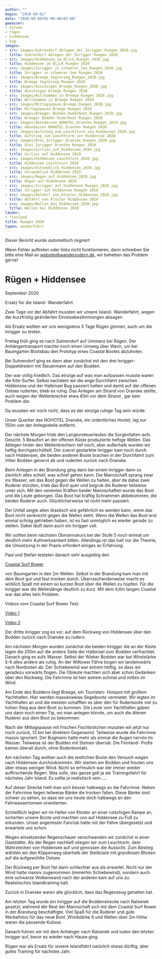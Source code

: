 ```yaml
---
author: ""
begin: "2020-09-01"
date: "2020-09-09T01:00:00+02:00"
gewässer:
- ostsee
- rügen
- hiddensee
- bug
images:
- src: images/Suhrendorf_Ablegen_der_Inrigger_Ruegen_2020.jpg
  title: Suhrendorf Ablegen der Inrigger Ruegen 2020
- src: images/Hiddensee_im_Blick_Ruegen_2020.jpg
  title: Hiddensee im Blick Ruegen 2020
- src: images/Inrigger_in_schwerer_See_Ruegen_2020.jpg
  title: Inrigger in schwerer See Ruegen 2020
- src: images/Breege_Seglerseg_Ruegen_2020.jpg
  title: Breege Seglerseg Ruegen 2020
- src: images/Aussteigen_Breege_Ruegen_2020.jpg
  title: Aussteigen Breege Ruegen 2020
- src: images/Willkommen_in_Breege_Ruegen_2020.jpg
  title: Willkommen in Breege Ruegen 2020
- src: images/Mittagspause_Breege_Ruegen_2020.jpg
  title: Mittagspause Breege Ruegen 2020
- src: images/Breeger_Bodden_Ruderboot_Ruegen_2020.jpg
  title: Breeger Bodden Ruderboot Ruegen 2020
- src: images/Abendessen_NOHOTEL_Dranske_Ruegen_2020.jpg
  title: Abendessen NOHOTEL Dranske Ruegen 2020
- src: images/Aufstieg_zum_Leuchtturm_von_Hiddensee_2020.jpg
  title: Aufstieg zum Leuchtturm von Hiddensee 2020
- src: images/Drei_Inrigger_Dranske_Ruegen_2020.jpg
  title: Drei Inrigger Dranske Ruegen 2020
- src: images/Girlies_auf_Hiddensee_2020.jpg
  title: Girlies auf Hiddensee 2020
- src: images/Hiddensee_Leuchtturn_2020.jpg
  title: Hiddensee Leuchtturn 2020
- src: images/Ostseeblick_Hiddensee_2020.jpg
  title: Ostseeblick Hiddensee 2020
- src: images/Regen_auf_Hiddensee_2020.jpg
  title: Regen auf Hiddensee 2020
- src: images/Inrigger_auf_Hiddensee_Ruegen_2020.jpg
  title: Inrigger auf Hiddensee Ruegen 2020
- src: images/Abfahrt_von_Kloster_Hiddensee_2020.jpg
  title: Abfahrt von Kloster Hiddensee 2020
- src: images/Wellen_bei_Hiddensee_2020.jpg
  title: Wellen bei Hiddensee 2020
länder:
- finnland
title: Ruegen 2020
typen: wanderfahrt
---
```



*Dieser Bericht wurde automatisch migriert*

Wenn Fehler auftreten oder links nicht funktionieren, dann schreiben Sie bitte eine Mail an website@wanderrudern.de, wir beheben das Problem gerne!



# Rügen + Hiddensee


September 2020

Ersatz für die Island- Wanderfahrt

Zwei Tage vor der Abfahrt mussten wir unsere Island- Wanderfahrt, wegen der kurzfristig geänderten Einreisebestimmungen absagen.

Als Ersatz wollten wir uns wenigstens 5 Tage Rügen gönnen, auch um die Inrigger zu testen.

Freitag früh ging es nach Suhrendorf auf Ummanz bei Rügen. Der Anhängertransport machte noch einen Umweg über Warin, um bei Baumgarten Bootsbau den Prototyp eines Coastal Bootes abzuholen.

Bei Suhrendorf ging es dann aber zunächst mit den drei Inrigger- Doppeldreiern mit Steuermann auf den Bodden.

Der war völlig friedlich. Das einzige auf was man aufpassen musste waren die Kite-Surfer. Selbst nachdem wir die enge Durchfahrt zwischen Hiddensee und der Halbinsel Bug passiert hatten und damit auf der offenen Ostsee ruderten, blieb es ruhig. Das Anlegen am Strand von Dranske stellte, auch wegen der Wellenbrecher etwa 40m vor dem Strand , gar kein Problem dar.

Da wussten wir noch nicht, dass es der einzige ruhige Tag sein würde.

Unser Quartier das NOHOTEL Dranske, ein ordentliches Hostel, lag nur 150m von der Anlegestelle entfernt.

Der nächste Morgen trieb den Langtursteuerleuten die Sorgenfalten aufs Gesicht. 5 Beaufort an der offenen Küste produzierte heftige Wellen. Das Ablegen hinter den Wellenbrechern lief noch, aber außerhalb wurden wir heftig durchgeschüttelt. Der zuerst gestartete Inrigger kam noch durch nach Hiddensee, die beiden anderen Boote brachen in der Durchfahrt zum Vitter Bodden genervt ab und ruderten zurück nach Dranske.

Beim Anlegen in der Brandung ging dann bei einem Inrigger dann so ziemlich alles schief, was schief gehen kann. Die Mannschaft sprang zwar ins Wasser, um das Boot gegen die Wellen zu halten, aber da dabei zwei Ruderer stürzten, trieb das Boot quer und begrub die Ruderer teilweise unter sich. Mit den vereinten Kräften beider Mannschaften wurde das Boot und die Leute geborgen. Das Boot hat kräftig Schrammen abbekommen, die beiden Ruderer auch. Glücklicherweise ist nicht mehr passiert.

Der Unfall zeigte allen drastisch wie gefährlich es werden kann, wenn das Boot nicht senkrecht gegen die Wellen steht. Wenn die Wellen das Boot erst einmal schräg getrieben haben, ist es fast unmöglich es wieder gerade zu stellen. Dabei läuft dann auch ein Inrigger voll.

Wir sollten beim nächsten Obmannskurs bei der Stufe 5 noch einmal um deutlich mehr Aufmerksamkeit bitten. Allerdings ist das halt nur die Theorie, die Umsetzung in der Praxis erfordert einiges an Erfahrung.

Paul und Stefan testeten danach sehr ausgiebig den

[Coastal Surf Rower](http:/www.beachrowing.de)

von Baumgarten in den 2m Wellen. Selbst in der Brandung kam man mit dem Boot gut und fast trocken durch. Überraschenderweise macht es wirklich Spaß mit einem so kurzen Boot über die Wellen zu hüpfen. Für die Inrigger war die Wellenlänge deutlich zu kurz. Mit dem 4,6m langen Coastal war das alles kein Problem.

Videos vom Coastal Surf Rower Test:

[Video 1](https:/www.baumgarten-bootsbau.de/coastalrowing/Surf_Rower_Paul_legt_ab.mp4)

[Video 2](https:/www.baumgarten-bootsbau.de/coastalrowing/Surf_Rower_in_der_Brandung.mp4)

Der dritte Inrigger zog es vor, auf dem Rückweg von Hiddensee über den Bodden zurück nach Dranske zu rudern.

Am nächsten Morgen wurden zunächst die beiden Inrigger die an der Küste lagen die 250m auf die andere Seite der Halbinsel zum Bodden verfrachtet. Danach ging es aufs Wasser. Selbst der Wieker Bodden war bei Windstärke 5-6 alles andere als ruhig. An der Wittower Fähre bogen wir landeinwärts nach Nordosten ab. Der Schiebewind war extrem heftig, so dass wir geradezu vorwärts flogen. Die Obleute machten sich aber schon Gedanken über den Rückweg. Die Fahrrinne ist hier extrem schmal und mitten im Wind.

Am Ende des Boddens liegt Breege, ein Touristen- Hotspot mit großem Yachthafen. Hier werden massenweise Segelboote vermietet. Wir legten im Yachthafen an und die meisten schafften es über den für Ruderboote viel zu hohen Steg aus dem Boot zu kommen. Die Leute vom Yachthafen gaben uns dann noch einen Tip, wo man anlegen könnte, um auch die älteren Ruderer aus dem Boot zu bekommen.

Nach der Mittagspause mit frischen Fischbrötchen mussten wir jetzt nur noch zurück, 13 km bei direktem Gegenwind. Teilweise wurde die Fahrrinne massiv ignoriert. Der Bugmann hatte mehr als einmal die Augen nervös im Wasser. Teilweise ist der Bodden mit Steinen übersät. Die Finnland- Profis kamen überall durch, ohne Bodenkontakt.

Am nächsten Tag wollten auch die restlichen Boote den Versuch wagen nach Hiddensee durchzukommen. Wir starten am Bodden und freuten uns über etwas weniger Wind. Nicht so erfreulich war der immer wieder auffrischende Regen. Was solls, das ganze galt ja als Trainingsfahrt für nächstes Jahr Island. Es sollte ja realistisch sein.....

Auf dieser Strecke hielt man sich besser halbwegs an die Fahrrinne. Neben der Fahrrinne liegen teilweise Bänke die trocken fallen. Diese Bänke sind schwer zu sehen, so dass wir uns heute doch halbwegs an den Fahrwassertonnen orientierten.

Schließlich legten wir im Hafen von Kloster an einer rutschigen Rampe an, sicherten unsere Boote und machten uns auf Hiddensee zu Fuß zu erkunden. Unser angereister Fanclub hatte mit der Fähre übergesetzt und erwartete uns schon.

Wegen einsetzender Regenschauer verschwanden wir zunächst in einer Gaststätte. Als der Regen nachließ stiegen wir zum Leuchturm, dem Wahrzeichen von Hiddensee auf und genossen die Aussicht. Zum Abstieg wählten wir den Klippenweg oberhalb der Steilküste mit grandiosen Blicken auf die aufgewühlte Ostsee.

Der Rückweg per Boot fiel dann schlechter aus als erwartet. Nicht nur der Wind hatte massiv zugenommen (immerhin Schiebewind), sondern auch eine schwarze Wolkenwand nach der anderen kam auf uns zu. Realistisches Islandtraining halt.

Zurück in Dranske waren alle glücklich, dass das Regenzeug gehalten hat.

Am letzten Tag wurde ein Inrigger auf die Boddenstrecke nach Ralswiek gesetzt, während der Rest der Mannschaft sich mit dem Coastal Surf Rower in der Brandung beschäftigte. Viel Spaß für die Ruderer und gute Werbefotos für das neue Boot. Windstärke 6 und Wellen über 2m Höhe waren die passende Kulisse.

Danach fuhren wir mit dem Anhänger nach Ralswiek und luden den letzten Inrigger auf, bevor es wieder nach Hause ging.

Rügen war als Ersatz für unsere Islandfahrt natürlich etwas dürftig, aber gutes Training für nächstes Jahr.
